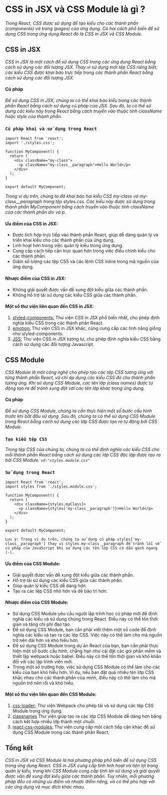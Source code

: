 # **CSS in JSX và CSS Module là gì** ?

_Trong React, CSS được sử dụng để tạo kiểu cho các thành phần (components) và trang (pages) của ứng dụng. Có hai cách phổ biến để sử dụng CSS trong ứng dụng React đó là CSS in JSX và CSS Module._

## **CSS in JSX**

_CSS in JSX là một cách để sử dụng CSS trong các ứng dụng React bằng cách sử dụng các đối tượng JSX. Thay vì sử dụng một tệp CSS riêng biệt, các kiểu CSS được khai báo trực tiếp trong các thành phần React bằng cách sử dụng các đối tượng JSX._

#### **Cú pháp**

_Để sử dụng CSS in JSX, chúng ta có thể khai báo kiểu trong các thành phần React bằng cách sử dụng cú pháp của JSX. Sau đó, ta có thể sử dụng các kiểu này trong React bằng cách truyền vào thuộc tính className hoặc style của thành phần._

### `Cú pháp khai và sử dụng trong React`

```
import React from 'react';
import './styles.css';

function MyComponent() {
  return (
    <div className="my-class">
      <p className="my-class__paragraph">Hello World</p>
    </div>
  );
}

export default MyComponent;
```
_Trong ví dụ trên, chúng ta đã khai báo hai kiểu CSS my-class và my-class\_\_paragraph trong tệp styles.css. Các kiểu này được sử dụng trong thành phần MyComponent bằng cách truyền vào thuộc tính className của các thành phần div và p._

#### **Ưu điểm của CSS in JSX:**

- Được tích hợp trực tiếp vào thành phần React, giúp dễ dàng quản lý và triển khai kiểu cho các thành phần của ứng dụng.
- Linh hoạt hơn trong việc quản lý kiểu trong ứng dụng.
- Cung cấp cách tiếp cận trực quan hơn trong việc điều chỉnh kiểu cho các thành phần.
- Giảm số lượng các tệp CSS và các lệnh CSS inline trong mã nguồn của ứng dụng.

#### **Nhược điểm của CSS in JSX:**

- Không giải quyết được vấn đề xung đột kiểu giữa các thành phần.
- Không hỗ trợ tái sử dụng các kiểu CSS giữa các thành phần.

#### **Một số thư viện liên quan đến CSS in JSX:**
 1. [styled-components:](https://styled-components.com/) Thư viện CSS in JSX phổ biến nhất, cho phép định nghĩa kiểu CSS trong các thành phần React.
 2. [emotion:](https://emotion.sh/docs/introduction) Thư viện CSS in JSX khác, cũng cung cấp các tính năng giống như styled-components.
 3. [JSS:](https://cssinjs.org/?v=v10.10.0) Thư viện CSS in JSX tương tự, cho phép định nghĩa kiểu CSS bằng cách sử dụng các đối tượng Javascript.

## **CSS Module**

_CSS Module là một công nghệ cho phép tạo các tệp CSS tương ứng với từng thành phần React, và chỉ áp dụng các kiểu CSS đó cho thành phần tương ứng. Khi sử dụng CSS Module, các tên lớp (class names) được tự động tạo ra để tránh xung đột với các tên lớp khác trong ứng dụng._

#### **Cú pháp**

_Để sử dụng CSS Module, chúng ta cần thực hiện một số bước cấu hình trước khi bắt đầu sử dụng. Sau đó, chúng ta có thể sử dụng CSS Module trong React bằng cách sử dụng các lớp CSS được tạo ra tự động bởi CSS Module._

### `Tạo kiểu tệp CSS`

_Trong tệp CSS của chúng ta, chúng ta có thể định nghĩa các kiểu CSS cho mỗi thành phần React bằng cách sử dụng các lớp CSS độc lập được tạo ra bởi CSS Module. `vd:"styles.module.css"`_

### `Sử dụng trong React`

```
import React from 'react';
import styles from './styles.module.css';

function MyComponent() {
  return (
    <div className={styles.myClass}>
      <p className={styles['my-class__paragraph']}>Hello World</p>
    </div>
  );
}

export default MyComponent;
```

`Lưu ý: Trong ví dụ trên, chúng ta sử dụng cú pháp styles['my-class__paragraph'] thay vì styles.my-class__paragraph để tránh lỗi về cú pháp của JavaScript khi sử dụng các tên lớp CSS có dấu gạch ngang (-).`

#### **Ưu điểm của CSS Module:**

- Giải quyết được vấn đề xung đột kiểu giữa các thành phần.
- Hỗ trợ tái sử dụng các kiểu CSS giữa các thành phần.
- Giúp quản lý kiểu CSS dễ dàng hơn.
- Tạo ra các tệp CSS nhỏ hơn và dễ bảo trì hơn.

#### **Nhược điểm của CSS Module:**

- Sử dụng CSS Module yêu cầu người lập trình học cú pháp mới để định nghĩa các kiểu và sử dụng chúng trong React. Điều này có thể tốn thời gian và tăng chi phí đào tạo.
- Để sử dụng CSS Module, bạn cần phải viết thêm một số code để định nghĩa các kiểu và tạo ra các lớp CSS. Việc này có thể làm cho mã nguồn trở nên dài hơn và khó hiểu hơn.
- Để sử dụng CSS Module trong dự án React của bạn, bạn cần phải thực hiện một số bước cấu hình, chẳng hạn như cài đặt các gói phần mềm và thiết lập webpack hoặc babel. Điều này có thể tốn thời gian và khó khăn đối với các lập trình viên mới.
- Trong một số trường hợp, việc sử dụng CSS Module có thể làm cho các kiểu của bạn khó hiểu hơn. Ví dụ, nếu bạn đặt quá nhiều tên lớp CSS khác nhau cho các thành phần của mình, điều này có thể làm cho mã nguồn trở nên rối và khó hiểu.

#### **Một số thư viện liên quan đến CSS Module:**
1. [css-loader:](https://github.com/webpack-contrib/css-loader) Thư viện Webpack cho phép tải và sử dụng các tệp CSS Module trong ứng dụng.
2. [classnames](https://www.npmjs.com/package/classnames) Thư viện giúp tạo ra các lớp CSS Module dễ dàng hơn bằng cách kết hợp nhiều lớp thành một chuỗi.
3. [react-css-modules:](https://github.com/gajus/react-css-modules) Thư viện cung cấp một cách tiếp cận khác để sử dụng CSS Module trong các thành phần React.

## **Tổng kết**

_CSS in JSX và CSS Module là hai phương pháp phổ biến để sử dụng CSS trong ứng dụng React. CSS in JSX cung cấp tính linh hoạt và tiện lợi trong quản lý kiểu, trong khi CSS Module cung cấp tính tái sử dụng và giải quyết được vấn đề xung đột kiểu giữa các thành phần. Tuy nhiên, mỗi phương pháp đều có những ưu điểm và nhược điểm riêng, và có thể phù hợp với các ứng dụng và mục đích khác nhau._
